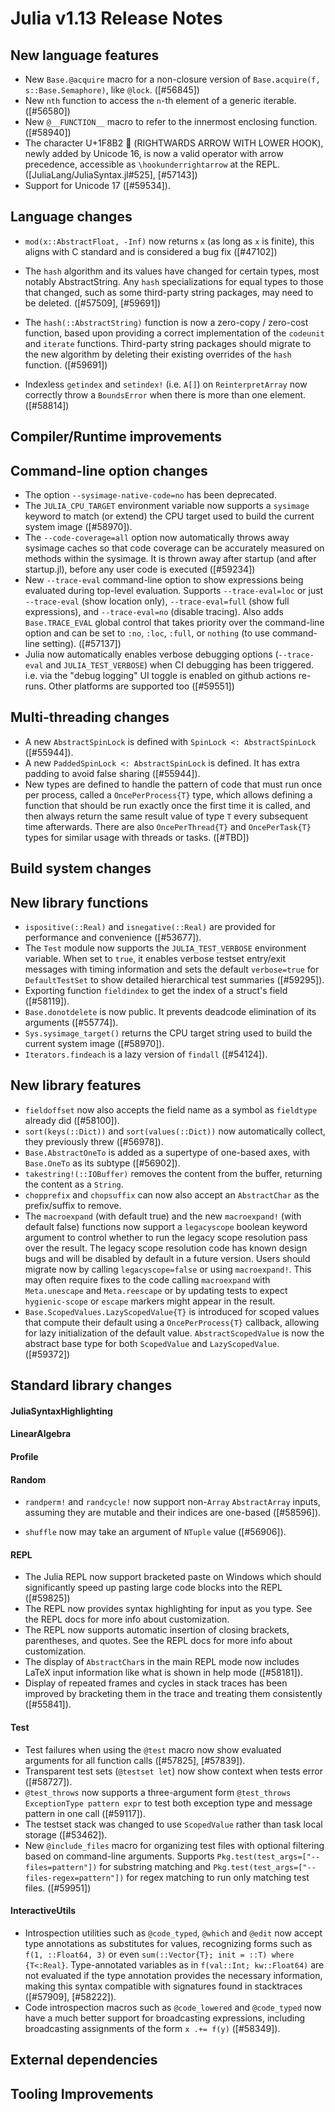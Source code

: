 Julia v1.13 Release Notes
========================

New language features
---------------------

  - New `Base.@acquire` macro for a non-closure version of `Base.acquire(f, s::Base.Semaphore)`, like `@lock`. ([#56845])
  - New `nth` function to access the `n`-th element of a generic iterable. ([#56580])
  - New `@__FUNCTION__` macro to refer to the innermost enclosing function. ([#58940])
  - The character U+1F8B2 🢲 (RIGHTWARDS ARROW WITH LOWER HOOK), newly added by Unicode 16,
    is now a valid operator with arrow precedence, accessible as `\hookunderrightarrow` at the REPL.
    ([JuliaLang/JuliaSyntax.jl#525], [#57143])
  - Support for Unicode 17 ([#59534]).

Language changes
----------------
* `mod(x::AbstractFloat, -Inf)` now returns `x` (as long as `x` is finite), this aligns with C standard and is considered a bug fix ([#47102])

* The `hash` algorithm and its values have changed for certain types, most notably AbstractString. Any `hash` specializations for equal types to those that changed, such as some third-party string packages, may need to be deleted. ([#57509], [#59691])

* The `hash(::AbstractString)` function is now a zero-copy / zero-cost function, based upon providing a correct implementation of the `codeunit` and `iterate` functions. Third-party string packages should migrate to the new algorithm by deleting their existing overrides of the `hash` function. ([#59691])

* Indexless `getindex` and `setindex!` (i.e. `A[]`) on `ReinterpretArray` now correctly throw a `BoundsError` when there is more than one element. ([#58814])

Compiler/Runtime improvements
-----------------------------

Command-line option changes
---------------------------

* The option `--sysimage-native-code=no` has been deprecated.
* The `JULIA_CPU_TARGET` environment variable now supports a `sysimage` keyword to match (or extend) the CPU target used to build the current system image ([#58970]).
* The `--code-coverage=all` option now automatically throws away sysimage caches so that code coverage can be accurately measured on methods within the sysimage. It is thrown away after startup (and after startup.jl), before any user code is executed ([#59234])
* New `--trace-eval` command-line option to show expressions being evaluated during top-level evaluation. Supports `--trace-eval=loc` or just `--trace-eval` (show location only), `--trace-eval=full` (show full expressions), and `--trace-eval=no` (disable tracing). Also adds `Base.TRACE_EVAL` global control that takes priority over the command-line option and can be set to `:no`, `:loc`, `:full`, or `nothing` (to use command-line setting). ([#57137])
* Julia now automatically enables verbose debugging options (`--trace-eval` and `JULIA_TEST_VERBOSE`) when CI debugging has been triggered. i.e. via the "debug logging" UI toggle is enabled on github actions re-runs. Other platforms are supported too ([#59551])

Multi-threading changes
-----------------------

* A new `AbstractSpinLock` is defined with `SpinLock <: AbstractSpinLock` ([#55944]).
* A new `PaddedSpinLock <: AbstractSpinLock` is defined.  It has extra padding to avoid false sharing ([#55944]).
* New types are defined to handle the pattern of code that must run once per process, called
  a `OncePerProcess{T}` type, which allows defining a function that should be run exactly once
  the first time it is called, and then always return the same result value of type `T`
  every subsequent time afterwards. There are also `OncePerThread{T}` and `OncePerTask{T}` types for
  similar usage with threads or tasks. ([#TBD])

Build system changes
--------------------

New library functions
---------------------

* `ispositive(::Real)` and `isnegative(::Real)` are provided for performance and convenience ([#53677]).
* The `Test` module now supports the `JULIA_TEST_VERBOSE` environment variable. When set to `true`,
  it enables verbose testset entry/exit messages with timing information and sets the default `verbose=true`
  for `DefaultTestSet` to show detailed hierarchical test summaries ([#59295]).
* Exporting function `fieldindex` to get the index of a struct's field ([#58119]).
* `Base.donotdelete` is now public. It prevents deadcode elimination of its arguments ([#55774]).
* `Sys.sysimage_target()` returns the CPU target string used to build the current system image ([#58970]).
* `Iterators.findeach` is a lazy version of `findall` ([#54124]).

New library features
--------------------

* `fieldoffset` now also accepts the field name as a symbol as `fieldtype` already did ([#58100]).
* `sort(keys(::Dict))` and `sort(values(::Dict))` now automatically collect, they previously threw ([#56978]).
* `Base.AbstractOneTo` is added as a supertype of one-based axes, with `Base.OneTo` as its subtype ([#56902]).
* `takestring!(::IOBuffer)` removes the content from the buffer, returning the content as a `String`.
* `chopprefix` and `chopsuffix` can now also accept an `AbstractChar` as the prefix/suffix to remove.
* The `macroexpand` (with default true) and the new `macroexpand!` (with default false)
  functions now support a `legacyscope` boolean keyword argument to control whether to run
  the legacy scope resolution pass over the result. The legacy scope resolution code has
  known design bugs and will be disabled by default in a future version. Users should
  migrate now by calling `legacyscope=false` or using `macroexpand!`. This may often require
  fixes to the code calling `macroexpand` with `Meta.unescape` and `Meta.reescape` or by
  updating tests to expect `hygienic-scope` or `escape` markers might appear in the result.
* `Base.ScopedValues.LazyScopedValue{T}` is introduced for scoped values that compute their default using a
  `OncePerProcess{T}` callback, allowing for lazy initialization of the default value. `AbstractScopedValue` is
  now the abstract base type for both `ScopedValue` and `LazyScopedValue`. ([#59372])

Standard library changes
------------------------

#### JuliaSyntaxHighlighting

#### LinearAlgebra

#### Profile

#### Random

* `randperm!` and `randcycle!` now support non-`Array` `AbstractArray` inputs, assuming they are mutable and their indices are one-based ([#58596]).

* `shuffle` now may take an argument of `NTuple` value ([#56906]).

#### REPL

* The Julia REPL now support bracketed paste on Windows which should significantly speed up pasting large code blocks into the REPL ([#59825])
* The REPL now provides syntax highlighting for input as you type. See the REPL docs for more info about customization.
* The REPL now supports automatic insertion of closing brackets, parentheses, and quotes. See the REPL docs for more info about customization.
* The display of `AbstractChar`s in the main REPL mode now includes LaTeX input information like what is shown in help mode ([#58181]).
* Display of repeated frames and cycles in stack traces has been improved by bracketing them in the trace and treating them consistently ([#55841]).

#### Test

* Test failures when using the `@test` macro now show evaluated arguments for all function calls ([#57825], [#57839]).
* Transparent test sets (`@testset let`) now show context when tests error ([#58727]).
* `@test_throws` now supports a three-argument form `@test_throws ExceptionType pattern expr` to test both exception type and message pattern in one call ([#59117]).
* The testset stack was changed to use `ScopedValue` rather than task local storage ([#53462]).
* New `@include_files` macro for organizing test files with optional filtering based on command-line arguments. Supports `Pkg.test(test_args=["--files=pattern"])` for substring matching and `Pkg.test(test_args=["--files-regex=pattern"])` for regex matching to run only matching test files. ([#59951])

#### InteractiveUtils

* Introspection utilities such as `@code_typed`, `@which` and `@edit` now accept type annotations as substitutes for values, recognizing forms such as `f(1, ::Float64, 3)` or even `sum(::Vector{T}; init = ::T) where {T<:Real}`. Type-annotated variables as in `f(val::Int; kw::Float64)` are not evaluated if the type annotation provides the necessary information, making this syntax compatible with signatures found in stacktraces ([#57909], [#58222]).
* Code introspection macros such as `@code_lowered` and `@code_typed` now have a much better support for broadcasting expressions, including broadcasting assignments of the form `x .+= f(y)` ([#58349]).

External dependencies
---------------------

Tooling Improvements
--------------------

<!--- generated by NEWS-update.jl: -->
